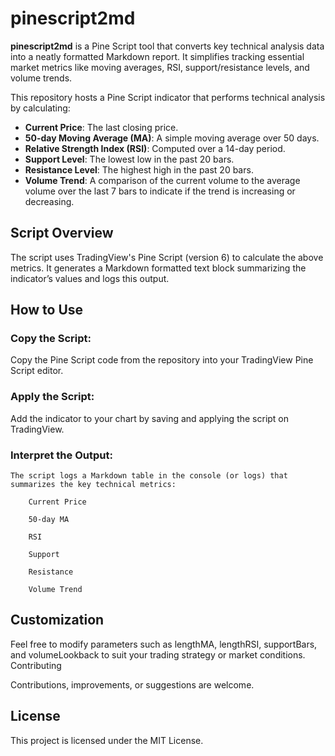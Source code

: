# pinescript2md
**pinescript2md** is a Pine Script tool that converts key technical analysis data into a neatly formatted Markdown report. It simplifies tracking essential market metrics like moving averages, RSI, support/resistance levels, and volume trends.

This repository hosts a Pine Script indicator that performs technical analysis by calculating:
- **Current Price**: The last closing price.
- **50-day Moving Average (MA)**: A simple moving average over 50 days.
- **Relative Strength Index (RSI)**: Computed over a 14-day period.
- **Support Level**: The lowest low in the past 20 bars.
- **Resistance Level**: The highest high in the past 20 bars.
- **Volume Trend**: A comparison of the current volume to the average volume over the last 7 bars to indicate if the trend is increasing or decreasing.

## Script Overview

The script uses TradingView's Pine Script (version 6) to calculate the above metrics. It generates a Markdown formatted text block summarizing the indicator’s values and logs this output.

## How to Use

### Copy the Script:

Copy the Pine Script code from the repository into your TradingView Pine Script editor.

### Apply the Script:

Add the indicator to your chart by saving and applying the script on TradingView.

### Interpret the Output:
    The script logs a Markdown table in the console (or logs) that summarizes the key technical metrics:

        Current Price

        50-day MA

        RSI

        Support

        Resistance

        Volume Trend

## Customization

Feel free to modify parameters such as lengthMA, lengthRSI, supportBars, and volumeLookback to suit your trading strategy or market conditions.
Contributing

Contributions, improvements, or suggestions are welcome. 

## License

This project is licensed under the MIT License.
